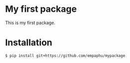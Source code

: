 # My first package

This is my first package.

# Installation
```bash
$ pip install git+https://github.com/empaphu/mypackage
```
